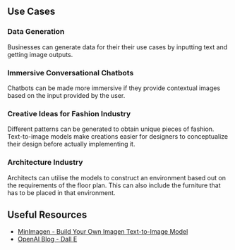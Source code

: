 ## Use Cases

### Data Generation
  
Businesses can generate data for their their use cases by inputting text and getting image outputs. 
  
### Immersive Conversational Chatbots
  
Chatbots can be made more immersive if they provide contextual images based on the input provided by the user.
  
### Creative Ideas for Fashion Industry
  
Different patterns can be generated to obtain unique pieces of fashion. Text-to-image models make creations easier for designers to conceptualize their design before actually implementing it.
  
### Architecture Industry
  
Architects can utilise the models to construct an environment based out on the requirements of the floor plan. This can also include the furniture that has to be placed in that environment.
  
## Useful Resources
- [MinImagen - Build Your Own Imagen Text-to-Image Model](https://www.assemblyai.com/blog/minimagen-build-your-own-imagen-text-to-image-model/)
- [OpenAI Blog - Dall E](https://openai.com/blog/dall-e/)
